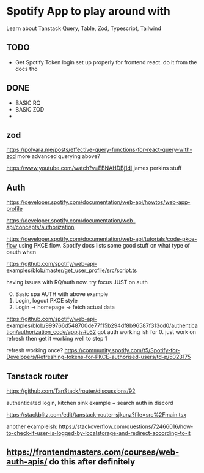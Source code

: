# Spotify App to play around with

Learn about Tanstack Query, Table, Zod, Typescript, Tailwind

## TODO

- Get Spotify Token login set up properly for frontend react. do it from the docs tho

## DONE

- BASIC RQ
- BASIC ZOD
-

## zod

https://polvara.me/posts/effective-query-functions-for-react-query-with-zod
more advanced querying above?

https://www.youtube.com/watch?v=EBNAHDBj1dI james perkins stuff

## Auth

https://developer.spotify.com/documentation/web-api/howtos/web-app-profile

https://developer.spotify.com/documentation/web-api/concepts/authorization

https://developer.spotify.com/documentation/web-api/tutorials/code-pkce-flow
using PKCE flow. Spotify docs lists some good stuff on what type of oauth when

https://github.com/spotify/web-api-examples/blob/master/get_user_profile/src/script.ts

having issues with RQ/auth now. try focus JUST on auth

0. Basic spa AUTH with above example
1. Login, logout PKCE style
2. Login -> homepage -> fetch actual data

https://github.com/spotify/web-api-examples/blob/999766d548700de77f15b294df8b96587f313cd0/authentication/authorization_code/app.js#L62
got auth working ish for 0. just work on refresh then get it working well to step 1

refresh working once? https://community.spotify.com/t5/Spotify-for-Developers/Refreshing-tokens-for-PKCE-authorised-users/td-p/5023175

## Tanstack router

https://github.com/TanStack/router/discussions/92

authenticated login, kitchen sink example + search auth in discord

https://stackblitz.com/edit/tanstack-router-sjkunz?file=src%2Fmain.tsx

another exampleish:
https://stackoverflow.com/questions/72466016/how-to-check-if-user-is-logged-by-localstorage-and-redirect-according-to-it

## https://frontendmasters.com/courses/web-auth-apis/ do this after definitely
